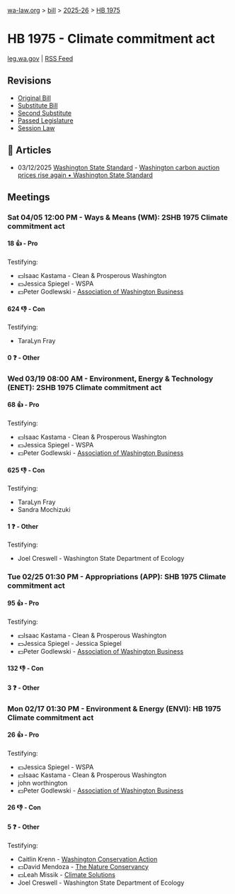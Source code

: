 [wa-law.org](/) > [bill](/bill/) > [2025-26](/bill/2025-26/) > [HB 1975](/bill/2025-26/hb/1975/)

# HB 1975 - Climate commitment act
[leg.wa.gov](https://app.leg.wa.gov/billsummary?BillNumber=1975&Year=2025&Initiative=false) | [RSS Feed](./rss.xml)

## Revisions
* [Original Bill](1/)
* [Substitute Bill](S/)
* [Second Substitute](S2/)
* [Passed Legislature](S2.PL/)
* [Session Law](S2.SL/)

## 📰 Articles
* 03/12/2025 [Washington State Standard](/org/washington_state_standard/) - [Washington carbon auction prices rise again • Washington State Standard](https://washingtonstatestandard.com/2025/03/12/washington-carbon-auction-prices-rise-again/#:~:text=House%20Bill%201975)

## Meetings
### Sat 04/05 12:00 PM - Ways & Means (WM): 2SHB 1975 Climate commitment act
#### 18 👍 - Pro
Testifying:
* 💵Isaac Kastama - Clean & Prosperous Washington
* 💵Jessica Spiegel - WSPA
* 💵Peter Godlewski - [Association of Washington Business](/org/association_of_washington_business/)

#### 624 👎 - Con
Testifying:
* TaraLyn Fray

#### 0 ❓ - Other

### Wed 03/19 08:00 AM - Environment, Energy & Technology (ENET): 2SHB 1975 Climate commitment act
#### 68 👍 - Pro
Testifying:
* 💵Isaac Kastama - Clean & Prosperous Washington
* 💵Jessica Spiegel - WSPA
* 💵Peter Godlewski - [Association of Washington Business](/org/association_of_washington_business/)

#### 625 👎 - Con
Testifying:
* TaraLyn Fray
* Sandra Mochizuki

#### 1 ❓ - Other
Testifying:
* Joel Creswell - Washington State Department of Ecology

### Tue 02/25 01:30 PM - Appropriations (APP): SHB 1975 Climate commitment act
#### 95 👍 - Pro
Testifying:
* 💵Isaac Kastama - Clean & Prosperous Washington
* 💵Jessica Spiegel - Jessica Spiegel
* 💵Peter Godlewski - [Association of Washington Business](/org/association_of_washington_business/)

#### 132 👎 - Con

#### 3 ❓ - Other

### Mon 02/17 01:30 PM - Environment & Energy (ENVI): HB 1975 Climate commitment act
#### 26 👍 - Pro
Testifying:
* 💵Jessica Spiegel - WSPA
* 💵Isaac Kastama - Clean & Prosperous Washington
* john worthington
* 💵Peter Godlewski - [Association of Washington Business](/org/association_of_washington_business/)

#### 26 👎 - Con

#### 5 ❓ - Other
Testifying:
* Caitlin Krenn - [Washington Conservation Action](/org/washington_conservation_action/)
* 💵David Mendoza - [The Nature Conservancy](/org/the_nature_conservancy/)
* 💵Leah Missik - [Climate Solutions](/org/climate_solutions/)
* Joel Creswell - Washington State Department of Ecology

